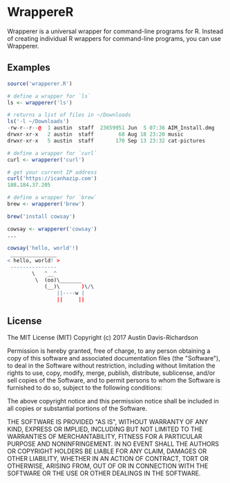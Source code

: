 # WrappereR

Wrapperer is a universal wrapper for command-line programs for R. Instead of
creating individual R wrappers for command-line programs, you can use
Wrapperer.

## Examples

```r
source('wrapperer.R')

# define a wrapper for `ls`
ls <- wrapperer('ls')

# returns a list of files in ~/Downloads
ls('-l ~/Downloads')
-rw-r--r--@  1 austin  staff  23659951 Jun  5 07:36 AIM_Install.dmg
drwxr-xr-x   2 austin  staff        68 Aug 18 23:20 music
drwxr-xr-x   5 austin  staff       170 Sep 13 23:32 cat-pictures

# define a wrapper for `curl`
curl <- wrapperer('curl')

# get your current IP address
curl('https://icanhazip.com')
188.184.37.205

# define a wrapper for `brew`
brew <- wrapperer('brew')

brew('install cowsay')

cowsay <- wrapperer('cowsay')
...

cowsay('hello, world'!)
 _______________
< hello, world! >
 ---------------
        \   ^__^
         \  (oo)\_______
            (__)\       )\/\
                ||----w |
                ||     ||
```

## License

The MIT License (MIT)
Copyright (c) 2017 Austin Davis-Richardson 

Permission is hereby granted, free of charge, to any person obtaining a copy
of this software and associated documentation files (the "Software"), to deal
in the Software without restriction, including without limitation the rights
to use, copy, modify, merge, publish, distribute, sublicense, and/or sell
copies of the Software, and to permit persons to whom the Software is
furnished to do so, subject to the following conditions:

The above copyright notice and this permission notice shall be included in
all copies or substantial portions of the Software.

THE SOFTWARE IS PROVIDED "AS IS", WITHOUT WARRANTY OF ANY KIND, EXPRESS OR
IMPLIED, INCLUDING BUT NOT LIMITED TO THE WARRANTIES OF MERCHANTABILITY,
FITNESS FOR A PARTICULAR PURPOSE AND NONINFRINGEMENT. IN NO EVENT SHALL THE
AUTHORS OR COPYRIGHT HOLDERS BE LIABLE FOR ANY CLAIM, DAMAGES OR OTHER
LIABILITY, WHETHER IN AN ACTION OF CONTRACT, TORT OR OTHERWISE, ARISING FROM,
OUT OF OR IN CONNECTION WITH THE SOFTWARE OR THE USE OR OTHER DEALINGS IN
THE SOFTWARE.
